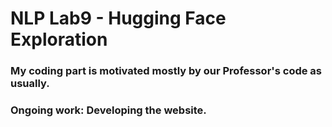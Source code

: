 # NLP Lab9 - Hugging Face Exploration

### My coding part is motivated mostly by our Professor's code as usually.
### Ongoing work: Developing the website.
